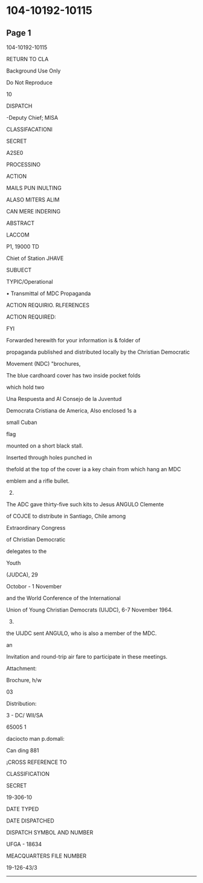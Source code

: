 # 104-10192-10115

## Page 1

104-10192-10115

RETURN TO CLA

Background Use Only

Do Not Reproduce

10

DISPATCH

-Deputy Chief; MISA

CLASSIFACATIONI

SECRET

A2SE0

PROCESSINO

ACTION

MAILS PUN INULTING

ALASO MITERS ALIM

CAN MERE INDERING

ABSTRACT

LACCOM

P1, 19000 TD

Chiet of Station JHAVE

SUBUECT

TYPIC/Operational

• Transmittal of MDC Propaganda

ACTION REQUIRIO. RLFERENCES

ACTION REQUIRED:

FYI

Forwarded herewith for your information is & folder of

propaganda published and distributed locally by the Christian Democratic

Movement (NDC) "brochures,

The blue cardhoard cover has two inside pocket folds

which hold two

Una Respuesta and Al Consejo de la Juventud

Democrata Cristiana de America, Also enclosed 1s a

small Cuban

flag

mounted on a short black stall.

Inserted through holes punched in

thefold at the top of the cover ia a key chain from which hang an MDC

emblem and a rifle bullet.

2.

The ADC gave thirty-five such kits to Jesus ANGULO Clemente

of COJCE to distribute in Santiago, Chile among

Extraordinary Congress

of Christian Democratic

delegates to the

Youth

(JUDCA), 29

Octobor - 1 November

and the World Conference of the International

Union of Young Christian Democrats (UIJDC), 6-7 November 1964.

3.

the UIJDC sent ANGULO, who is also a member of the MDC.

an

Invitation and round-trip air fare to participate in these meetings.

Attachment:

Brochure, h/w

03

Distribution:

3 - DC/ WII/SA

65005 1

daciocto man p.domali:

Can ding 881

¡CROSS REFERENCE TO

CLASSIFICATION

SECRET

19-306-10

DATE TYPED

DATE DISPATCHED

DISPATCH SYMBOL AND NUMBER

UFGA - 18634

MEACQUARTERS FILE NUMBER

19-126-43/3

---

